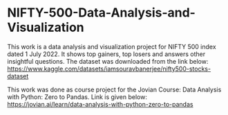 # NIFTY-500-Data-Analysis-and-Visualization
This work is a data analysis and visualization project for NIFTY 500 index dated 1 July 2022. It shows top gainers, top losers and answers other insightful questions.
The dataset was downloaded from the link below:
 https://www.kaggle.com/datasets/iamsouravbanerjee/nifty500-stocks-dataset
 
 This work was done as course project for the Jovian Course: Data Analysis with Python: Zero to Pandas. Link is given below:
 https://jovian.ai/learn/data-analysis-with-python-zero-to-pandas
